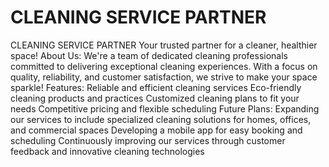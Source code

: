 # CLEANING SERVICE PARTNER
 CLEANING SERVICE PARTNER  Your trusted partner for a cleaner, healthier space!  About Us: We're a team of dedicated cleaning professionals committed to delivering exceptional cleaning experiences. With a focus on quality, reliability, and customer satisfaction, we strive to make your space sparkle!  Features:  Reliable and efficient cleaning services Eco-friendly cleaning products and practices Customized cleaning plans to fit your needs Competitive pricing and flexible scheduling  Future Plans: Expanding our services to include specialized cleaning solutions for homes, offices, and commercial spaces Developing a mobile app for easy booking and scheduling Continuously improving our services through customer feedback and innovative cleaning technologies
